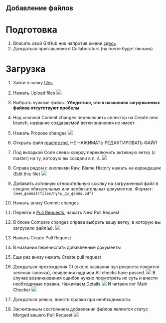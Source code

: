 ## Добавление файлов

# Подготовка
1. Вписать свой GitHub ник напротив имени [здесь](https://docs.google.com/spreadsheets/d/1TWIeTPaqTv-YMjP19-pdxRMWj6SqizAJK3WjhXBWnF4/edit#gid=0)
2. Дождаться приглашения в Collaborators (на почте будет письмо)

# Загрузка
1. Зайти в папку [files](https://github.com/piechart/bachelor-diploma-docs/tree/master/files)
2. Нажать Upload files
![](http://ipic.su/img/img7/fs/Snimokekrana2020-02-06v15.1580993161.png)
3. Выбрать нужные файлы. **Убедиться, что в названиях загружаемых файлов отсутствуют пробелы**
4. Над кнопкой Commit changes переключить селектор на Create new branch, название создаваемой ветки значения не имеет
5. Нажать Propose changes
![](http://ipic.su/img/img7/fs/Snimokekrana2020-02-06v15.1580993392.png)

6. Открыть файл [readme.md](https://github.com/piechart/bachelor-diploma-docs/blob/master/readme.md), НЕ НАЖИМАТЬ РЕДАКТИРОВАТЬ ФАЙЛ
7. Под вкладкой Code слева-сверху переключить активную ветку (с master) на ту, которую вы создали в п. 4.
![](http://ipic.su/img/img7/fs/Snimokekrana2020-02-06v15.1580993484.png)

8. Справа рядом с кнопками Raw, Blame History нажать на карандашик (Edit this file)
![](http://ipic.su/img/img7/fs/Snimokekrana2020-02-06v15.1580993512.png)
9. Добавить активную относительную ссылку на загруженный файл в секцию обязательных или необязательных документов. Формат: `[имя_файла](files/путь_до_файла.pdf)`
10. Нажать внизу Commit changes
11. Перейти в [Pull Requests](https://github.com/piechart/bachelor-diploma-docs/pulls), нажать New Pull Request
12. В блоке Compare changes справа выбрать вашу ветку, в которую вы загрузили файл(ы).
![](http://ipic.su/img/img7/fs/Snimokekrana2020-02-06v15.1580993572.png)
13. Нажать Create Pull Request
14. В названии перечислить добавленные документы
15. Еще раз внизу нажать Create pull request
16. Дождаться прохождения CI (около названия пул реквеста появится зеленая галочка), появления надписи All checks have passed.
![](http://ipic.su/img/img7/fs/Snimokekrana2020-02-06v15.1580993739.png)
В случае возникновения ошибок нужно посмотреть их суть и внести необходимые правки.
Нажимаем Details
![](http://ipic.su/img/img7/fs/Screenshot2020-02-11at18.1581435014.png)
И читаем лог Main Checker
![](http://ipic.su/img/img7/fs/Screenshot2020-02-11at18.1581435037.png)
17. Дождаться ревью, внести правки при необходимости.
18. Засчитанным состоянием добавления файлов является статус Merged вашего Pull Request
![](http://ipic.su/img/img7/fs/Screenshot2020-02-11at18.1581434408.png)
